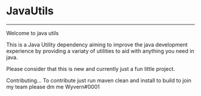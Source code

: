# JavaUtils
-----------
Welcome to java utils

This is a Java Utility dependency aiming to
improve the java development experience
by providing a variaty of utilities to
aid with anything you need in java.

Please consider that this is new 
and currently just a fun little 
project.


Contributing...
To contribute just run maven clean and install to build
to join my team please dm me Wyvern#0001
